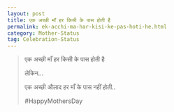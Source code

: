 ```yaml
---
layout: post
title: एक अच्छी माँ हर किसी के पास होती है
permalink: ek-acchi-ma-har-kisi-ke-pas-hoti-he.html
category: Mother-Status
tag: Celebration-Status
---
```

> एक अच्छी माँ हर किसी के पास होती है
> 
> लेकिन...
> 
> एक अच्छी औलाद हर माँ के पास नहीं होती..
> 
> #HappyMothersDay
